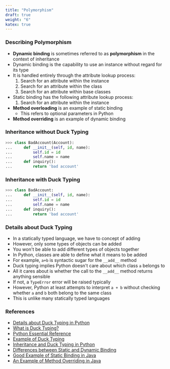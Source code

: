 ```yaml
---
title: "Polymorphism"
draft: true
weight: "6"
katex: true
---
```


### Describing Polymorphism
- **Dynamic binding** is sometimes referred to as **polymorphism** in the context of inheritance
- Dynamic binding is the capability to use an instance without regard for its type
- It is handled entirely through the attribute lookup process: 
	1. Search for an attribute within the instance
	2. Search for an attribute within the class
	3. Search for an attribute within base classes
- Static binding has the following attribute lookup process:
	1. Search for an attribute within the instance
- **Method overloading** is an example of static binding
	- This refers to optional parameters in Python
- **Method overriding** is an example of dynamic binding

### Inheritance without Duck Typing

```python
>>> class BadAccount(Account):
...     def __init__(self, id, name):
...         self.id = id
...         self.name = name
...     def inquiry():
...         return 'bad account'
```

### Inheritance with Duck Typing

```python
>>> class BadAccount:
...     def __init__(self, id, name):
...         self.id = id
...         self.name = name
...     def inquiry():
...         return 'bad account'
```

### Details about Duck Typing
- In a statically typed language, we have to concept of adding
- However, only some types of objects can be added
- You won't be able to add different types of objects together
- In Python, classes are able to define what it means to be added
- For example, `a+b` is syntactic sugar for the `__add__` method
- Duck typing implies Python doesn't care about which class `a` belongs to
- All it cares about is whether the call to the `__add__` method returns anything sensible
- If not, a `TypeError` error will be raised typically
- However, Python at least attempts to interpret `a + b` without checking whether `a` and `b` both belong to the same class
- This is unlike many statically typed languages

### References
- [Details about Duck Typing in Python](http://www.voidspace.org.uk/python/articles/duck_typing.shtml)
- [What is Duck Typing?](https://stackoverflow.com/a/12459717/12777044)
- [Python Essential Reference](http://index-of.co.uk/Python/Python%20Essential%20Reference,%20Fourth%20Edition.pdf)
- [Example of Duck Typing](https://stackoverflow.com/a/4205396/12777044)
- [Inheritance and Duck Typing in Python](https://realpython.com/inheritance-composition-python/)
- [Differences between Static and Dynamic Binding](http://www.dieter.handshake.de/pyprojects/zope/book/chap3.html)
- [Good Example of Static Binding in Java](https://beginnersbook.com/2013/04/java-static-dynamic-binding/)
- [An Example of Method Overriding in Java](https://www.geeksforgeeks.org/overriding-in-java/)
